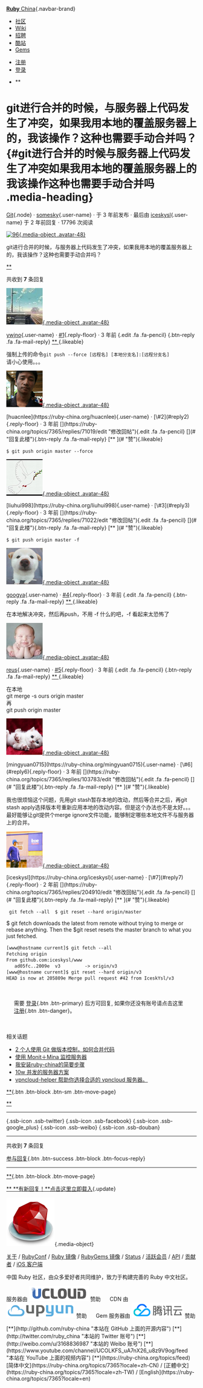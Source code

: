 <div class="header">

<div class="container">

<div id="navbar-header" class="navbar-header"
data-turbolinks-permanent="">

[**Ruby** China](https://ruby-china.org/){.navbar-brand}

</div>

<div id="main-nav-menu">

-   [社区](https://ruby-china.org/topics)
-   [Wiki](https://ruby-china.org/wiki)
-   [招聘](https://ruby-china.org/jobs)
-   [酷站](https://ruby-china.org/sites)
-   [Gems](https://gems.ruby-china.org/)

</div>

-   [注册](https://ruby-china.org/account/sign_up)
-   [登录](https://ruby-china.org/account/sign_in)

<!-- -->

-   <div class="form-group">

    </div>

    **

</div>

</div>

<div id="main" class="main-container container">

<div class="row">

<div class="col-md-9">

<div class="topic-detail panel panel-default">

<div class="panel-heading media clearfix">

<div class="media-body">

git进行合并的时候，与服务器上代码发生了冲突，如果我用本地的覆盖服务器上的，我该操作？这种也需要手动合并吗？ {#git进行合并的时候与服务器上代码发生了冲突如果我用本地的覆盖服务器上的我该操作这种也需要手动合并吗 .media-heading}
===========================================================================================================

<div class="info">

[Git](https://ruby-china.org/topics/node11){.node} ·
[somesky](https://ruby-china.org/somesky){.user-name} · 于 3 年前发布 ·
最后由 [iceskysl](https://ruby-china.org/iceskysl){.user-name} 于 2
年前回复 · 17796 次阅读

</div>

</div>

<div class="avatar media-right">

[![96](https://ruby-china.org/system/letter_avatars/2/S/162_136_126/96.png){.media-object
.avatar-48}](https://ruby-china.org/somesky)

</div>

</div>

<div class="panel-body markdown">

git进行合并的时候，与服务器上代码发生了冲突，如果我用本地的覆盖服务器上的，我该操作？这种也需要手动合并吗？

</div>

<div class="panel-footer clearfix">

<div class="opts">

[** <span></span>](https://ruby-china.org/account/sign_in) <span
class="pull-right opts"> </span>

</div>

</div>

</div>

<div id="replies" class="panel panel-default" data-last-floor="7">

<div class="total panel-heading hide-ios">

共收到 **7** 条回复

</div>

<div class="items panel-body">

<div id="reply1" class="reply" data-id="71009">

<div class="avatar">

[![1342](git进行合并的时候，与服务器上代码发生了冲突，如果我用本地的覆盖服务器上的，我该操作？这种也需要手_files/1342.jpg){.media-object
.avatar-48}](https://ruby-china.org/ywjno)

</div>

<div class="infos">

<div class="info">

<span class="name"> [ywjno](https://ruby-china.org/ywjno){.user-name}
</span> · <span class="time"> [\#1](#reply1){.reply-floor} · 3 年前
</span> <span class="opts pull-right"> <span class="hideable">
[](https://ruby-china.org/topics/7365/replies/71009/edit "修改回帖"){.edit
.fa .fa-pencil} [](# "回复此楼"){.btn-reply .fa .fa-mail-reply} </span>
[** <span></span>](# "赞"){.likeable} </span>

</div>

<div class="markdown">

强制上传的命令`git push --force [远程名] [本地分支名]:[远程分支名]`\
请小心使用。。。

</div>

</div>

</div>

<div id="reply2" class="reply" data-id="71019">

<div class="avatar">

[![2](git进行合并的时候，与服务器上代码发生了冲突，如果我用本地的覆盖服务器上的，我该操作？这种也需要手_files/2.png){.media-object
.avatar-48}](https://ruby-china.org/huacnlee)

</div>

<div class="infos">

<div class="info">

<span class="name">
[huacnlee](https://ruby-china.org/huacnlee){.user-name} </span> · <span
class="time"> [\#2](#reply2){.reply-floor} · 3 年前 </span> <span
class="opts pull-right"> <span class="hideable">
[](https://ruby-china.org/topics/7365/replies/71019/edit "修改回帖"){.edit
.fa .fa-pencil} [](# "回复此楼"){.btn-reply .fa .fa-mail-reply} </span>
[** <span></span>](# "赞"){.likeable} </span>

</div>

<div class="markdown">

<div class="highlight">

    $ git push origin master --force

</div>

</div>

</div>

</div>

<div id="reply3" class="reply" data-id="71022">

<div class="avatar">

[![780](git进行合并的时候，与服务器上代码发生了冲突，如果我用本地的覆盖服务器上的，我该操作？这种也需要手_files/780.jpg){.media-object
.avatar-48}](https://ruby-china.org/liuhui998)

</div>

<div class="infos">

<div class="info">

<span class="name">
[liuhui998](https://ruby-china.org/liuhui998){.user-name} </span> ·
<span class="time"> [\#3](#reply3){.reply-floor} · 3 年前 </span> <span
class="opts pull-right"> <span class="hideable">
[](https://ruby-china.org/topics/7365/replies/71022/edit "修改回帖"){.edit
.fa .fa-pencil} [](# "回复此楼"){.btn-reply .fa .fa-mail-reply} </span>
[** <span></span>](# "赞"){.likeable} </span>

</div>

<div class="markdown">

<div class="highlight">

    $ git push origin master -f

</div>

</div>

</div>

</div>

<div id="reply4" class="reply" data-id="71087">

<div class="avatar">

[![60](git进行合并的时候，与服务器上代码发生了冲突，如果我用本地的覆盖服务器上的，我该操作？这种也需要手_files/60.jpg){.media-object
.avatar-48}](https://ruby-china.org/googya)

</div>

<div class="infos">

<div class="info">

<span class="name"> [googya](https://ruby-china.org/googya){.user-name}
</span> · <span class="time"> [\#4](#reply4){.reply-floor} · 3 年前
</span> <span class="opts pull-right"> <span class="hideable">
[](https://ruby-china.org/topics/7365/replies/71087/edit "修改回帖"){.edit
.fa .fa-pencil} [](# "回复此楼"){.btn-reply .fa .fa-mail-reply} </span>
[** <span></span>](# "赞"){.likeable} </span>

</div>

<div class="markdown">

在本地解决冲突，然后再push，不用 -f 什么的吧，-f 看起来太恐怖了

</div>

</div>

</div>

<div id="reply5" class="reply" data-id="71113">

<div class="avatar">

[![942](git进行合并的时候，与服务器上代码发生了冲突，如果我用本地的覆盖服务器上的，我该操作？这种也需要手_files/942.jpg){.media-object
.avatar-48}](https://ruby-china.org/reus)

</div>

<div class="infos">

<div class="info">

<span class="name"> [reus](https://ruby-china.org/reus){.user-name}
</span> · <span class="time"> [\#5](#reply5){.reply-floor} · 3 年前
</span> <span class="opts pull-right"> <span class="hideable">
[](https://ruby-china.org/topics/7365/replies/71113/edit "修改回帖"){.edit
.fa .fa-pencil} [](# "回复此楼"){.btn-reply .fa .fa-mail-reply} </span>
[** <span></span>](# "赞"){.likeable} </span>

</div>

<div class="markdown">

在本地\
git merge -s ours origin master\
再\
git push origin master

</div>

</div>

</div>

<div id="reply6" class="reply" data-id="103783">

<div class="avatar">

[![2329](git进行合并的时候，与服务器上代码发生了冲突，如果我用本地的覆盖服务器上的，我该操作？这种也需要手_files/2329.jpg){.media-object
.avatar-48}](https://ruby-china.org/mingyuan0715)

</div>

<div class="infos">

<div class="info">

<span class="name">
[mingyuan0715](https://ruby-china.org/mingyuan0715){.user-name} </span>
· <span class="time"> [\#6](#reply6){.reply-floor} · 3 年前 </span>
<span class="opts pull-right"> <span class="hideable">
[](https://ruby-china.org/topics/7365/replies/103783/edit "修改回帖"){.edit
.fa .fa-pencil} [](# "回复此楼"){.btn-reply .fa .fa-mail-reply} </span>
[** <span></span>](# "赞"){.likeable} </span>

</div>

<div class="markdown">

我也很烦恼这个问题，先用git stash暂存本地的改动，然后等合并之后，再git
stash
apply选择版本号重新应用本地的改动内容。但是这个办法也不是太好。。。最好能够让git提供个merge
ignore文件功能，能够制定哪些本地文件不与服务器上的合并。

</div>

</div>

</div>

<div id="reply7" class="reply" data-id="204910">

<div class="avatar">

[![540](git进行合并的时候，与服务器上代码发生了冲突，如果我用本地的覆盖服务器上的，我该操作？这种也需要手_files/540.jpg){.media-object
.avatar-48}](https://ruby-china.org/iceskysl)

</div>

<div class="infos">

<div class="info">

<span class="name">
[iceskysl](https://ruby-china.org/iceskysl){.user-name} </span> · <span
class="time"> [\#7](#reply7){.reply-floor} · 2 年前 </span> <span
class="opts pull-right"> <span class="hideable">
[](https://ruby-china.org/topics/7365/replies/204910/edit "修改回帖"){.edit
.fa .fa-pencil} [](# "回复此楼"){.btn-reply .fa .fa-mail-reply} </span>
[** <span></span>](# "赞"){.likeable} </span>

</div>

<div class="markdown">

``` {.highlight .shell}
 git fetch --all  $ git reset --hard origin/master 
```

\$ git fetch downloads the latest from remote without trying to merge or
rebase anything. Then the \$git reset resets the master branch to what
you just fetched.

``` {.highlight .shell}
[www@hostname current]$ git fetch --all
Fetching origin
From github.com:iceskysl/www
   ad05fc..2009e  v3         -> origin/v3
[www@hostname current]$ git reset --hard origin/v3
HEAD is now at 205809e Merge pull request #42 from IceskYsl/v3
```

</div>

</div>

</div>

</div>

</div>

<div class="panel panel-default">

<div class="panel-body">

<div id="reply" class="form box">

<div style="padding:20px;" data-turbolinks-action="replace">

需要 [登录](https://ruby-china.org/account/sign_in){.btn .btn-primary}
后方可回复, 如果你还没有账号请点击这里
[注册](https://ruby-china.org/account/sign_up){.btn .btn-danger}。

</div>

</div>

</div>

</div>

<div class="panel panel-default">

<div class="panel-heading">

相关话题

</div>

-   [2 个人使用 Git
    做版本控制，如何合并代码](https://ruby-china.org/topics/12631)
-   [使用 Monit＋Mina 监控服务器](https://ruby-china.org/topics/23176)
-   [我安装ruby-china的简要步骤](https://ruby-china.org/topics/1398)
-   [10w 并发的服务器方案](https://ruby-china.org/topics/16897)
-   [vpncloud-helper 帮助你选择合适的 vpncloud
    服务器。](https://ruby-china.org/topics/12666)

</div>

</div>

<div class="sidebar hidden-mobile col-md-3">

<div id="topic-sidebar" class="affix" data-spy="affix"
data-offset-bottom="65">

<div class="panel panel-default">

<div class="panel-body">

[**](#){.btn .btn-block .btn-sm .btn-move-page}
<div class="buttons">

<div class="group likes opts">

[** <span></span>](https://ruby-china.org/account/sign_in)

</div>

<div class="group">

<div class="btn-group" role="group">

</div>

</div>

</div>

------------------------------------------------------------------------

<div class="group">

<div class="social-share-button"
data-title="git进行合并的时候，与服务器上代码发生了冲突，如果我用本地的覆盖服务器上的，我该操作？这种也需要手动合并吗？ via: @ruby_china "
data-img="" data-url="" data-desc="" data-via="">

[](# "分享到Twitter"){.ssb-icon .ssb-twitter}
[](# "分享到Facebook"){.ssb-icon .ssb-facebook}
[](# "分享到Google+"){.ssb-icon .ssb-google_plus}
[](# "分享到新浪微博"){.ssb-icon .ssb-weibo}
[](# "分享到豆瓣"){.ssb-icon .ssb-douban}

</div>

</div>

------------------------------------------------------------------------

<div class="reply-buttons">

<div class="total">

共收到 **7** 条回复

</div>

[参与回复](#reply){.btn .btn-success .btn-block .btn-focus-reply}

</div>

------------------------------------------------------------------------

<div class="group opts">

</div>

[**](#){.btn .btn-block .btn-move-page}

</div>

</div>

<div class="notify-updated">

[** **有新回复！**点击这里立即载入](#){.update}

</div>

</div>

</div>

</div>

</div>

<div class="container">

<div class="media">

<div class="media-left" style="margin-right:20px;">

![](git进行合并的时候，与服务器上代码发生了冲突，如果我用本地的覆盖服务器上的，我该操作？这种也需要手_files/c309db0b49cab85a32f756541ea0e2b0.png){.media-object}

</div>

<div class="media-body">

<div class="links">

[关于](https://ruby-china.org/wiki/about) /
[RubyConf](http://rubyconfchina.org/ "RubyConf China 大会") / [Ruby
镜像](https://ruby-china.org/wiki/ruby-mirror "Ruby 镜像") / [RubyGems
镜像](https://&/#10;gems.ruby-china.org "RubyGems 镜像") /
[Status](https://ruby-china.org/status) /
[活跃会员](https://ruby-china.org/users) /
[API](https://ruby-china.org/api) /
[贡献者](https://ruby-china.org/wiki/contributors) / [iOS
客户端](https://itunes.apple.com/us/app/ruby-china/id1072028763)

</div>

<div class="copyright">

中国 Ruby 社区，由众多爱好者共同维护，致力于构建完善的 Ruby 中文社区。

</div>

<div class="supports" style="margin: 10px 0;">

<span style="margin-right: 20px">服务器由
[![](git进行合并的时候，与服务器上代码发生了冲突，如果我用本地的覆盖服务器上的，我该操作？这种也需要手_files/e1eb47a05578576bf134da65736cc5b4.png)](http://www.ucloud.cn/?utm_source=zanzhu&utm_campaign=rubychina&utm_medium=display&utm_content=yejiao&ytag=rubychina_logo)
赞助</span> <span style="margin-right: 20px">CDN 由
[![](git进行合并的时候，与服务器上代码发生了冲突，如果我用本地的覆盖服务器上的，我该操作？这种也需要手_files/3ad734d65891632fb049ba97044ba5a4.png)](https://www.upyun.com/?utm_source=ruby-china&utm_medium=ad&utm_campaign=upyun&md=ruby-china)
赞助</span> <span>Gem 服务器由
[![](git进行合并的时候，与服务器上代码发生了冲突，如果我用本地的覆盖服务器上的，我该操作？这种也需要手_files/1977b4bcf6589a03fb4d21139955aa6a.png)](http://www.qcloud.com/?ref=ruby-china)
赞助</span>

</div>

<div class="links" style="margin-top:8px">

<span class="socials">
[**](http://github.com/ruby-china "本站在 GitHub 上面的开源内容")
[**](http://twitter.com/ruby_china "本站的 Twitter 账号")
[**](http://weibo.com/u/3168836987 "本站的 Weibo 账号")
[**](https://www.youtube.com/channel/UCOLKFS_uA7nX26_u8z9V9og/feed "本站在 YouTube 上面的视频内容")
[**](https://ruby-china.org/topics/feed) </span>
[简体中文](https://ruby-china.org/topics/7365?locale=zh-CN) /
[正體中文](https://ruby-china.org/topics/7365?locale=zh-TW) /
[English](https://ruby-china.org/topics/7365?locale=en)

</div>

</div>

</div>

</div>

<div class="zoom-overlay">

</div>
